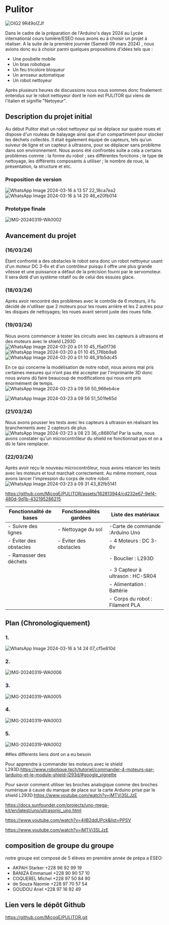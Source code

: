    # Pulitor
![OIG2 9R49oIZJf](https://github.com/MicoqE/PULITOR/assets/124099112/1f0eecdb-3bdb-4c9f-8592-60874c8e613b)

Dans le cadre de la préparation de l'Arduino's days 2024 au Lycée international cours lumière/ESEO nous avons eu à choisir un projet à réaliser.
A la suite de la première journée (Samedi 09 mars 2024) , nous avions donc eu à choisir parmi quelques propositions d'idées tels que :
* Une poubelle mobile
* Un bras robotique
* Un feu tricolore bloqueur
* Un arroseur automatique
* Un robot nettoyeur



Après plusieurs heures de discussions nous nous sommes donc finalement entendus sur le robot nettoyeur dont le nom est PULITOR qui viens de l'italien et signifie "Netoyeur".

## Description du projet initial
Au début Pulitor était un robot nettoyeur qui se déplace sur quatre roues et dispose d'un rouleau de balayage ainsi que d'un compartiment pour stocker les déchets collectés. Il était également équipé de capteurs, tels qu'un suiveur de ligne et un capteur à ultrasons, pour se déplacer sans problème dans son environnement.
Nous avons été confrontés suite a cela a certains problèmes comme : la forme du robot ; ses différentes fonctions ; le type de nettoyage, les différents composants à utiliser ; le nombre de roue, la présentation, la structure et etc.

### Proposition de version
![WhatsApp Image 2024-03-16 à 13 57 22_18ca7ea2](https://github.com/MicoqE/PULITOR/assets/162813944/97d1fa20-4bc4-41b5-8a4b-92372f3962b0)
![WhatsApp Image 2024-03-16 à 14 20 46_e20fb014](https://github.com/MicoqE/PULITOR/assets/162813944/9809015b-4548-48a0-9293-bbb72fa1548b)

### Prototype finale
![IMG-20240319-WA0002](https://github.com/MicoqE/PULITOR/assets/124099112/7dc76939-a493-4b33-a25e-3e57c6e45b39)

## Avancement du projet 
### (16/03/24) 
Étant confronté a des obstacles le robot sera donc un robot nettoyeur usant d'un moteur DC 3-6v et d'un contrôleur puisqu il offre une plus grande vitesse et une puissance a défaut de la précision fourni par le servomoteur. Il sera doté d'un système rotatif ou de celui des essuies glace.
### (18/03/24) 
Après avoir rencontré  des problèmes avec le contrôle de 6 moteurs, il fu décidé de n'utiliser que 2 moteurs pour les roues arrière et les 2 autres pour les disques de nettoyages; les roues avant seront juste des roues folle.
### (19/03/24)
Nous avons commencer à tester les circuits avec les capteurs à ultrasons et des moteurs avec le shield L293D
![WhatsApp Image 2024-03-20 à 01 10 45_f5a0f736](https://github.com/MicoqE/PULITOR/assets/124099112/ab63b6a5-475d-4187-9545-e1cb816292af)
![WhatsApp Image 2024-03-20 à 01 10 45_176bb9a8](https://github.com/MicoqE/PULITOR/assets/124099112/bdfd6237-e22c-431c-8ef6-063a2c25232d)
![WhatsApp Image 2024-03-20 à 01 10 46_91b5dc45](https://github.com/MicoqE/PULITOR/assets/124099112/f725da0a-bfd1-4c8c-8ea5-1a5ecedecdf0)

En ce qui concerne la modélisation de notre robot, nous avions mal pris certaines mesures qui n’ont pas été accepter par l'imprimante 3D donc nous avions dû faire beaucoup de modifications qui nous ont pris énormément de temps.
![WhatsApp Image 2024-03-23 à 09 56 50_966eb4ce](https://github.com/MicoqE/PULITOR/assets/162813944/d82f9309-f831-456a-9a77-dd3adac3aed1)

![WhatsApp Image 2024-03-23 à 09 56 51_501fe65d](https://github.com/MicoqE/PULITOR/assets/162813944/f3459701-bb76-43a9-b944-7ab58f938a4b)



### (21/03/24) 
Nous avons pousser les tests avec les capteurs à ultrason en réalisant les branchements avec 2 capteurs de plus.
![WhatsApp Image 2024-03-23 à 08 23 36_c86801af](https://github.com/MicoqE/PULITOR/assets/124099112/57f8f8e2-5232-4df0-9480-ff19ced3373f)
Par la suite, nous avons constater qu'un microcontrôleur du shield ne fonctionnait pas et on a dû le faire remplacer.
### (22/03/24)
Après avoir reçu le nouveau microcontrôleur, nous avons relancer les tests avec les moteurs et tout marchait correctement. Au même moment, nous avons lancer l'impression du corps de notre robot.
![WhatsApp Image 2024-03-23 à 09 31 43_82fb5141](https://github.com/MicoqE/PULITOR/assets/162813944/2460e84b-1c8b-4bf9-aedc-62bc5663f6e5)


https://github.com/MicoqE/PULITOR/assets/162813944/cd232e67-9ef4-480d-9d1b-432195286215





| Fonctionnalité de bases | Fonctionnalités gardées| Liste des matériaux              |
|-------------------------|------------------------|----------------------------------|
|- Suivre des lignes      | - Nettoyage du sol     | -Carte de commande :Arduino Uno  |
|- Éviter des obstacles   | - Éviter des obstacles | - 4 Moteurs : DC 3-6v            |
|- Ramasser des déchets   |                        | - Bouclier : L293D               |
|                         |                        | - 3 Capteur à ultrason : HC-SR04 |
|                         |                        | - Alimentation : Battérie        |
|                         |                        | - Corps du robot : Filament PLA  |
## Plan (Chronologiquement)
### 1.
![WhatsApp Image 2024-03-16 à 14 24 07_cf5e810d](https://github.com/MicoqE/PULITOR/assets/162813944/abda3ef3-13f0-4975-b852-6410e8e59807)
### 2.
![IMG-20240319-WA0006](https://github.com/MicoqE/PULITOR/assets/124099112/958317d0-8526-41e4-8646-8aeda475477d)
### 3.
![IMG-20240319-WA0005](https://github.com/MicoqE/PULITOR/assets/124099112/b30201a9-4475-4336-be94-c31a87027067)
### 4.
![IMG-20240319-WA0003](https://github.com/MicoqE/PULITOR/assets/124099112/555f11ef-13fa-4b75-9a8b-7e788d38cede)
### 5.
![IMG-20240319-WA0002](https://github.com/MicoqE/PULITOR/assets/124099112/ca43becb-10c5-45d4-83aa-b7da1a658441)

##les differents liens dont on a eu besoin 

Pour apprendre à commander les moteurs avec le shield L293D:https://www.robotique.tech/tutoriel/commander-4-moteurs-par-larduino-et-le-module-shield-l293d/#google_vignette

Pour savoir comment utiliser les broches analogique comme des broches numérique à cause du manque de place sur la carte Arduino prise par le shield L293D:https://www.youtube.com/watch?v=jMTVi3SLJzE

https://docs.sunfounder.com/projects/uno-mega-kit/en/latest/uno/ultrasonic_uno.html

https://www.youtube.com/watch?v=4jIB2ddUPck&list=PPSV

https://www.youtube.com/watch?v=jMTVi3SLJzE

## composition de groupe du groupe

notre groupe est composé de 5 élèves en première année de prépa a ESEO:
- AKPAH Starker +228 96 92 99 19
- BANIZA Emmanuel +228 90 90 57 10
- COQUEREL Michel +228 97 50 84 90
- de Souza Naomie +228 97 70 57 54
- GOUDOU Ariel +228 97 16 92 49

## Lien vers le dépôt Github
https://github.com/MicoqE/PULITOR.git
